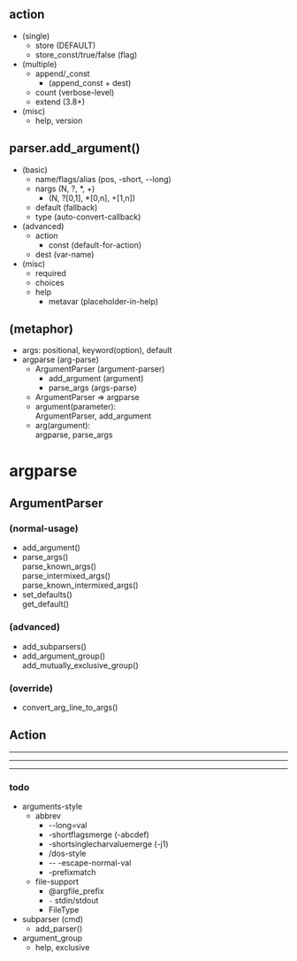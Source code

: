 ## action
- (single)
  - store (DEFAULT)
  - store_const/true/false (flag)
- (multiple)
  - append/_const
    - (append_const + dest)
  - count (verbose-level)
  - extend (3.8+)
- (misc)
  - help, version
## parser.add_argument()
- (basic)
  - name/flags/alias (pos, -short, --long)
  - nargs (N, ?, *, +)
    - (N, ?[0,1], *[0,n], +[1,n])
  - default (fallback)
  - type (auto-convert-callback)
- (advanced)
  - action
    - const (default-for-action)
  - dest (var-name)
- (misc)
  - required
  - choices
  - help
    - metavar (placeholder-in-help)
## (metaphor)
- args: positional, keyword(option), default
- argparse (arg-parse)
  - ArgumentParser (argument-parser)
    - add_argument (argument)
    - parse_args (args-parse)
  + ArgumentParser => argparse
  + argument(parameter): \
      ArgumentParser, add_argument
  + arg(argument): \
      argparse, parse_args


# argparse
## ArgumentParser
### (normal-usage)
- add_argument()
- parse_args() \
    parse_known_args() \
    parse_intermixed_args() \
    parse_known_intermixed_args()
- set_defaults() \
    get_default() 
### (advanced)
- add_subparsers()
- add_argument_group() \
    add_mutually_exclusive_group()
### (override)
- convert_arg_line_to_args()
## Action


----
----
----
### todo
- arguments-style
  - abbrev
    - --long=val
    - -shortflagsmerge (-abcdef)
    - -shortsinglecharvaluemerge (-j1)
    - /dos-style
    - -- -escape-normal-val
    - -prefixmatch
  - file-support
    - @argfile_prefix
    - `-` stdin/stdout 
    - FileType
- subparser (cmd)
  - add_parser()
- argument_group
  - help, exclusive
